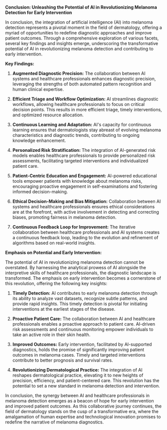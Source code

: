 **Conclusion: Unleashing the Potential of AI in Revolutionizing Melanoma Detection for Early Intervention**

In conclusion, the integration of artificial intelligence (AI) into melanoma detection represents a pivotal moment in the field of dermatology, offering a myriad of opportunities to redefine diagnostic approaches and improve patient outcomes. Through a comprehensive exploration of various facets, several key findings and insights emerge, underscoring the transformative potential of AI in revolutionizing melanoma detection and contributing to early intervention.

**Key Findings:**

1. **Augmented Diagnostic Precision:** The collaboration between AI systems and healthcare professionals enhances diagnostic precision, leveraging the strengths of both automated pattern recognition and human clinical expertise.

2. **Efficient Triage and Workflow Optimization:** AI streamlines diagnostic workflows, allowing healthcare professionals to focus on critical decision points. This results in more efficient triage, timely interventions, and optimized resource allocation.

3. **Continuous Learning and Adaptation:** AI's capacity for continuous learning ensures that dermatologists stay abreast of evolving melanoma characteristics and diagnostic trends, contributing to ongoing knowledge enhancement.

4. **Personalized Risk Stratification:** The integration of AI-generated risk models enables healthcare professionals to provide personalized risk assessments, facilitating targeted interventions and individualized patient care.

5. **Patient-Centric Education and Engagement:** AI-powered educational tools empower patients with knowledge about melanoma risks, encouraging proactive engagement in self-examinations and fostering informed decision-making.

6. **Ethical Decision-Making and Bias Mitigation:** Collaboration between AI systems and healthcare professionals ensures ethical considerations are at the forefront, with active involvement in detecting and correcting biases, promoting fairness in melanoma detection.

7. **Continuous Feedback Loop for Improvement:** The iterative collaboration between healthcare professionals and AI systems creates a continuous feedback loop, leading to the evolution and refinement of algorithms based on real-world insights.

**Emphasis on Potential and Early Intervention:**

The potential of AI in revolutionizing melanoma detection cannot be overstated. By harnessing the analytical prowess of AI alongside the interpretive skills of healthcare professionals, the diagnostic landscape is transformed. The emphasis on early intervention becomes a cornerstone of this revolution, offering the following key insights:

1. **Timely Detection:** AI contributes to early melanoma detection through its ability to analyze vast datasets, recognize subtle patterns, and provide rapid insights. This timely detection is pivotal for initiating interventions at the earliest stages of the disease.

2. **Proactive Patient Care:** The collaboration between AI and healthcare professionals enables a proactive approach to patient care. AI-driven risk assessments and continuous monitoring empower individuals to take an active role in their skin health.

3. **Improved Outcomes:** Early intervention, facilitated by AI-supported diagnostics, holds the promise of significantly improving patient outcomes in melanoma cases. Timely and targeted interventions contribute to better prognosis and survival rates.

4. **Revolutionizing Dermatological Practice:** The integration of AI reshapes dermatological practice, elevating it to new heights of precision, efficiency, and patient-centered care. This revolution has the potential to set a new standard in melanoma detection and intervention.

In conclusion, the synergy between AI and healthcare professionals in melanoma detection emerges as a beacon of hope for early intervention and improved patient outcomes. As this collaborative journey continues, the field of dermatology stands on the cusp of a transformative era, where the amalgamation of human expertise and technological innovation promises to redefine the narrative of melanoma diagnostics.